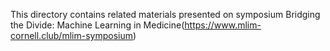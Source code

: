This directory contains related materials presented on symposium Bridging the Divide: Machine Learning in Medicine(https://www.mlim-cornell.club/mlim-symposium)
